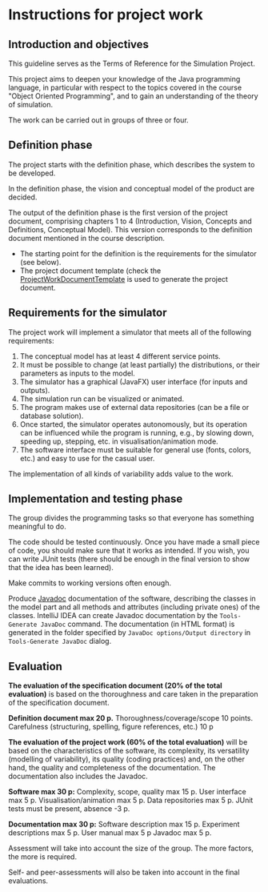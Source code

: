 # Instructions for project work

## Introduction and objectives

This guideline serves as the Terms of Reference for the Simulation Project.

This project aims to deepen your knowledge of the Java programming language, in particular with respect to the topics covered in the course "Object Oriented Programming", and to gain an understanding of the theory of simulation.

The work can be carried out in groups of three or four.

## Definition phase

The project starts with the definition phase, which describes the system to be developed.

In the definition phase, the vision and conceptual model of the product are decided.

The output of the definition phase is the first version of the project document, comprising chapters 1 to 4 (Introduction, Vision, Concepts and Definitions, Conceptual Model). This version corresponds to the definition document mentioned in the course description.
- The starting point for the definition is the requirements for the simulator (see below).
- The project document template (check the [ProjectWorkDocumentTemplate](README.md) is used to generate the project document.

## Requirements for the simulator

The project work will implement a simulator that meets all of the following requirements:
1. The conceptual model has at least 4 different service points.
2. It must be possible to change (at least partially) the distributions, or their parameters as inputs to the model.
3. The simulator has a graphical (JavaFX) user interface (for inputs and outputs).
4. The simulation run can be visualized or animated.
5. The program makes use of external data repositories (can be a file or database solution).
6. Once started, the simulator operates autonomously, but its operation can be influenced while the program is running, e.g., by slowing down, speeding up, stepping, etc. in visualisation/animation mode.
7.	The software interface must be suitable for general use (fonts, colors, etc.) and easy to use for the casual user.
      
The implementation of all kinds of variability adds value to the work.

## Implementation and testing phase

The group divides the programming tasks so that everyone has something meaningful to do.

The code should be tested continuously. Once you have made a small piece of code, you should make sure that it works as intended. If you wish, you can write JUnit tests (there should be enough in the final version to show that the idea has been learned).

Make commits to working versions often enough.

Produce [Javadoc](https://www.oracle.com/java/technologies/javase/javadoc-tool.html) documentation of the software, describing the classes in the model part and all methods and attributes (including private ones) of the classes. IntelliJ IDEA can create Javadoc documentation by the `Tools-Generate JavaDoc` command. The documentation (in HTML format) is generated in the folder specified by `JavaDoc options/Output directory` in `Tools-Generate JavaDoc` dialog.

## Evaluation

**The evaluation of the specification document (20% of the total evaluation)** is based on the thoroughness and care taken in the preparation of the specification document.

**Definition document max 20 p.**
Thoroughness/coverage/scope 10 points.
Carefulness (structuring, spelling, figure references, etc.) 10 p

**The evaluation of the project work (60% of the total evaluation)** will be based on the characteristics of the software, its complexity, its versatility (modelling of variability), its quality (coding practices) and, on the other hand, the quality and completeness of the documentation. The documentation also includes the Javadoc.

**Software max 30 p:**
Complexity, scope, quality max 15 p.
User interface max 5 p.
Visualisation/animation max 5 p.
Data repositories max 5 p.
JUnit tests must be present, absence -3 p.

**Documentation max 30 p:**
Software description max 15 p.
Experiment descriptions max 5 p.
User manual max 5 p
Javadoc max 5 p.

Assessment will take into account the size of the group. The more factors, the more is required.

Self- and peer-assessments will also be taken into account in the final evaluations.